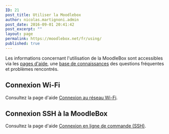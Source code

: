 ```yaml
---
ID: 21
post_title: Utiliser la Moodlebox
author: nicolas.martignoni.admin
post_date: 2016-09-01 20:41:42
post_excerpt: ""
layout: page
permalink: https://moodlebox.net/fr/using/
published: true
---
```

Les informations concernant l'utilisation de la MoodleBox sont accessibles via les <a href="https://moodlebox.net/fr/help/">pages d'aide</a>, une <a href="https://moodlebox.net/fr/help/">base de connaissances</a> des questions fréquentes et problèmes rencontrés.
<h2>Connexion Wi-Fi</h2>
Consultez la page d'aide <a href="https://moodlebox.net/fr/help/connexion-wi-fi/">Connexion au réseau Wi-Fi</a>.
<h2>Connexion SSH à la MoodleBox</h2>
Consultez la page d'aide <a href="https://moodlebox.net/fr/help/connexion-ssh-en-ligne-de-commande/">Connexion en ligne de commande (SSH)</a>.